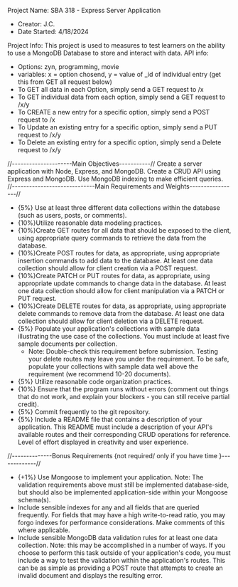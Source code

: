 Project Name: SBA 318 - Express Server Application 
- Creator: J.C. 
- Date Started: 4/18/2024

Project Info: This project is used to measures to test learners on the ability to use a MongoDB Database to store and interact with data.
API info:
* Options: zyn, programming, movie
* variables: x = option chosend, y = value of _id of individual entry (get this from GET all request below)
* To GET all data in each Option, simply send a GET request to /x
* To GET individual data from each option, simply send a GET request to /x/y
* To CREATE a new entry for a specific option, simply send a POST request to /x
* To Update an existing entry for a specific option, simply send a PUT request to /x/y
* To Delete an existing entry for a specific option, simply send a Delete request to /x/y

//---------------------Main Objectives-----------//
Create a server application with Node, Express, and MongoDB.
Create a CRUD API using Express and MongoDB.
Use MongoDB indexing to make efficient queries.
//-----------------------------Main Requirements and Weights-----------------//
* {5%} Use at least three different data collections within the database (such as users, posts, or comments).
* {10%}Utilize reasonable data modeling practices.
* {10%}Create GET routes for all data that should be exposed to the client, using appropriate query commands to retrieve the data from the database.
* {10%}Create POST routes for data, as appropriate, using appropriate insertion commands to add data to the database. At least one data collection should allow for client creation via a POST request.
* {10%}Create PATCH or PUT routes for data, as appropriate, using appropriate update commands to change data in the database. At least one data collection should allow for client manipulation via a PATCH or PUT request.
* {10%}Create DELETE routes for data, as appropriate, using appropriate delete commands to remove data from the database. At least one data collection should allow for client deletion via a DELETE request.
* {5%} Populate your application's collections with sample data illustrating the use case of the collections. You must include at least five sample documents per collection.
    * Note: Double-check this requirement before submission. Testing your delete routes may leave you under the requirement. To be safe, populate your collections with sample data well above the requirement (we recommend 10-20 documents).
* {5%} Utilize reasonable code organization practices.
* {10%} Ensure that the program runs without errors (comment out things that do not work, and explain your blockers - you can still receive partial credit).
* {5%} Commit frequently to the git repository.
* {5%} Include a README file that contains a description of your application.
This README must include a description of your API's available routes and their corresponding CRUD operations for reference.
Level of effort displayed in creativity and user experience.

//--------------Bonus Requirements {not required/ only if you have time }-------------//
* {+1%} Use Mongoose to implement your application.
Note: The validation requirements above must still be implemented database-side, but should also be implemented application-side within your Mongoose schema(s).
* Include sensible indexes for any and all fields that are queried frequently. For fields that may have a high write-to-read ratio, you may forgo indexes for performance considerations. Make comments of this where applicable.
* Include sensible MongoDB data validation rules for at least one data collection.
Note: this may be accomplished in a number of ways. If you choose to perform this task outside of your application's code, you must include a way to test the validation within the application's routes. This can be as simple as providing a POST route that attempts to create an invalid document and displays the resulting error.